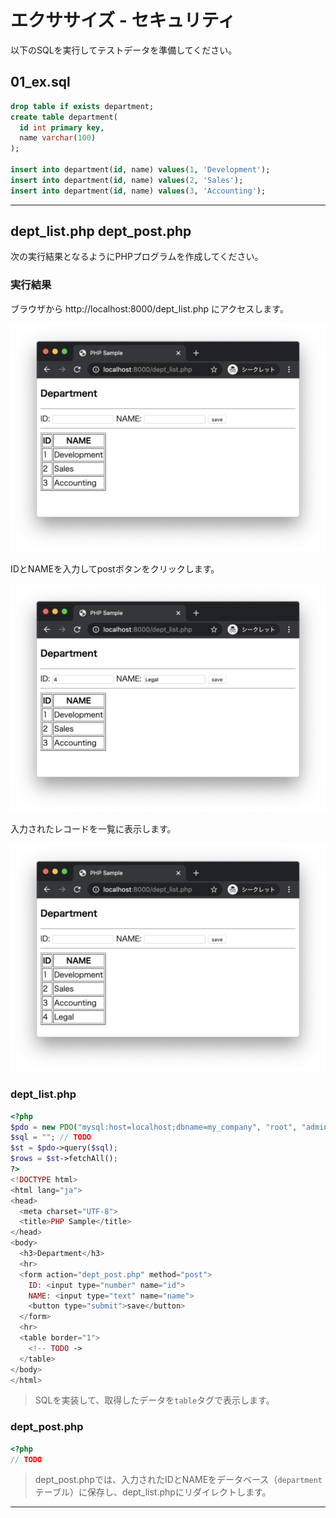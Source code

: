 # エクササイズ - セキュリティ

以下のSQLを実行してテストデータを準備してください。

## 01_ex.sql

```sql
drop table if exists department;
create table department(
  id int primary key,
  name varchar(100)
);

insert into department(id, name) values(1, 'Development');
insert into department(id, name) values(2, 'Sales');
insert into department(id, name) values(3, 'Accounting');
```

---

## dept_list.php dept_post.php

次の実行結果となるようにPHPプログラムを作成してください。

### 実行結果

ブラウザから http://localhost:8000/dept_list.php にアクセスします。

![](../img/07/01.png?a)

IDとNAMEを入力してpostボタンをクリックします。

![](../img/07/02.png?a)

入力されたレコードを一覧に表示します。

![](../img/07/03.png?a)


### dept_list.php

```php
<?php
$pdo = new PDO("mysql:host=localhost;dbname=my_company", "root", "admin");
$sql = ""; // TODO
$st = $pdo->query($sql);
$rows = $st->fetchAll();
?>
<!DOCTYPE html>
<html lang="ja">
<head>
  <meta charset="UTF-8">
  <title>PHP Sample</title>
</head>
<body>
  <h3>Department</h3>
  <hr>
  <form action="dept_post.php" method="post">
    ID: <input type="number" name="id">
    NAME: <input type="text" name="name">
    <button type="submit">save</button>
  </form>
  <hr>
  <table border="1">
    <!-- TODO ->
  </table>
</body>
</html>
```

> SQLを実装して、取得したデータを`table`タグで表示します。

### dept_post.php

```php
<?php
// TODO
```

> dept_post.phpでは、入力されたIDとNAMEをデータベース（`department`テーブル）に保存し、dept_list.phpにリダイレクトします。

---
